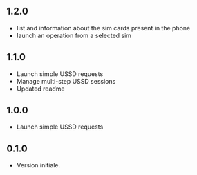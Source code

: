 ## 1.2.0

* list and information about the sim cards present in the phone
* launch an operation from a selected sim

## 1.1.0

* Launch simple USSD requests
* Manage multi-step USSD sessions
* Updated readme

## 1.0.0

* Launch simple USSD requests

## 0.1.0

* Version initiale.
